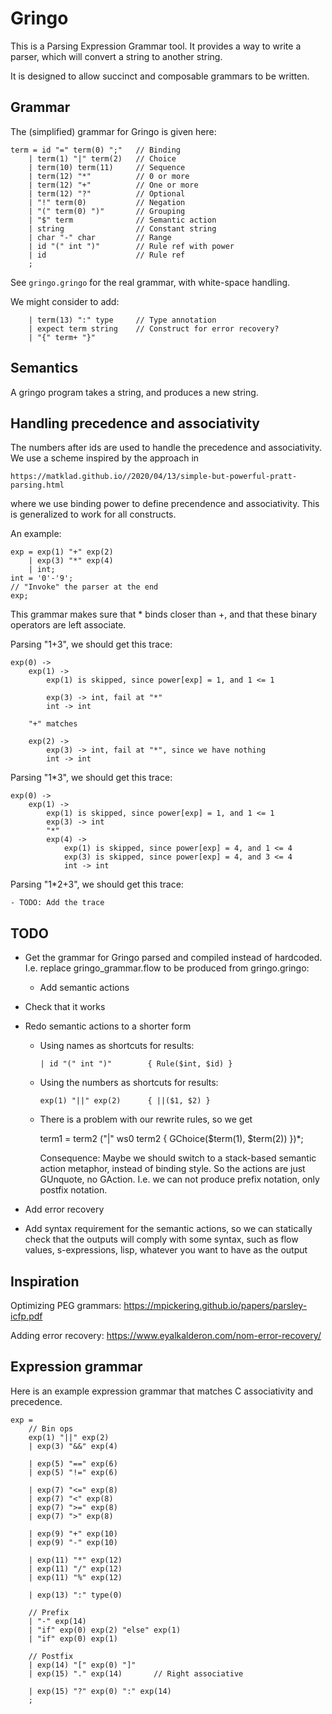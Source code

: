 # Gringo

This is a Parsing Expression Grammar tool. It provides a way
to write a parser, which will convert a string to another string.

It is designed to allow succinct and composable grammars to be
written.

## Grammar

The (simplified) grammar for Gringo is given here:

	term = id "=" term(0) ";"	// Binding
		| term(1) "|" term(2)	// Choice
		| term(10) term(11)		// Sequence
		| term(12) "*"			// 0 or more
		| term(12) "+"			// One or more
		| term(12) "?"			// Optional
		| "!" term(0)			// Negation
		| "(" term(0) ")" 		// Grouping
		| "$" term              // Semantic action
		| string				// Constant string
		| char "-" char			// Range
		| id "(" int ")"		// Rule ref with power
		| id					// Rule ref
		;

See `gringo.gringo` for the real grammar, with white-space handling.

We might consider to add:

		| term(13) ":" type		// Type annotation
		| expect term string	// Construct for error recovery?
		| "{" term+ "}"

## Semantics

A gringo program takes a string, and produces a new string.

## Handling precedence and associativity

The numbers after ids are used to handle the precedence and associativity.
We use a scheme inspired by the approach in 

	https://matklad.github.io//2020/04/13/simple-but-powerful-pratt-parsing.html

where we use binding power to define precendence and associativity. This is
generalized to work for all constructs. 

An example:

	exp = exp(1) "+" exp(2)
		| exp(3) "*" exp(4)
		| int;
	int = '0'-'9';
	// "Invoke" the parser at the end
	exp;

This grammar makes sure that * binds closer than +, and that these binary
operators are left associate.

Parsing "1+3", we should get this trace:

	exp(0) ->
		exp(1) -> 
			exp(1) is skipped, since power[exp] = 1, and 1 <= 1
		
			exp(3) -> int, fail at "*"
			int -> int

		"+" matches

		exp(2) -> 
			exp(3) -> int, fail at "*", since we have nothing
			int -> int

Parsing "1*3", we should get this trace:

	exp(0) ->
		exp(1) ->
			exp(1) is skipped, since power[exp] = 1, and 1 <= 1
			exp(3) -> int
			"*"
			exp(4) ->
				exp(1) is skipped, since power[exp] = 4, and 1 <= 4
				exp(3) is skipped, since power[exp] = 4, and 3 <= 4
				int -> int

Parsing "1*2+3", we should get this trace:

	- TODO: Add the trace

## TODO

- Get the grammar for Gringo parsed and compiled instead
  of hardcoded. I.e. replace gringo_grammar.flow to be 
  produced from gringo.gringo:
   - Add semantic actions

- Check that it works

- Redo semantic actions to a shorter form

  - Using names as shortcuts for results:

		| id "(" int ")"		{ Rule($int, $id) }

  - Using the numbers as shortcuts for results:

		exp(1) "||" exp(2)		{ ||($1, $2) }

  - There is a problem with our rewrite rules, so we get

	  term1 = term2 ("|" ws0 term2 { GChoice($term(1), $term(2)) })*;

	Consequence: Maybe we should switch to a stack-based semantic
	action metaphor, instead of binding style.
	So the actions are just GUnquote, no GAction.
	I.e. we can not produce prefix notation, only postfix notation.

- Add error recovery

- Add syntax requirement for the semantic actions, so we can statically
  check that the outputs will comply with some syntax, such as flow values,
  s-expressions, lisp, whatever you want to have as the output

## Inspiration

Optimizing PEG grammars:
https://mpickering.github.io/papers/parsley-icfp.pdf

Adding error recovery:
https://www.eyalkalderon.com/nom-error-recovery/

## Expression grammar

Here is an example expression grammar that matches C
associativity and precedence.

	exp = 
		// Bin ops
		exp(1) "||" exp(2)
		| exp(3) "&&" exp(4)

		| exp(5) "==" exp(6)
		| exp(5) "!=" exp(6)

		| exp(7) "<=" exp(8)
		| exp(7) "<" exp(8)
		| exp(7) ">=" exp(8)
		| exp(7) ">" exp(8)

		| exp(9) "+" exp(10)
		| exp(9) "-" exp(10)

		| exp(11) "*" exp(12)
		| exp(11) "/" exp(12)
		| exp(11) "%" exp(12)

		| exp(13) ":" type(0)

		// Prefix
		| "-" exp(14)
		| "if" exp(0) exp(2) "else" exp(1)
		| "if" exp(0) exp(1)

		// Postfix
		| exp(14) "[" exp(0) "]"
		| exp(15) "." exp(14)		// Right associative

		| exp(15) "?" exp(0) ":" exp(14)	
		;

